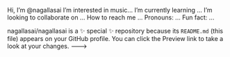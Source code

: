  Hi, I’m @nagallasai
 I’m interested in music...
 I’m currently learning ...
 I’m looking to collaborate on ...
 How to reach me ...
Pronouns: ...
 Fun fact: ...


nagallasai/nagallasai is a ✨ special ✨ repository because its `README.md` (this file) appears on your GitHub profile.
You can click the Preview link to take a look at your changes.
--->
